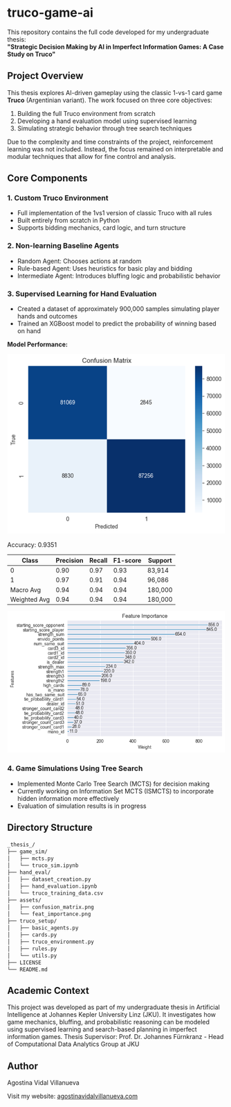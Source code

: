 # truco-game-ai

This repository contains the full code developed for my undergraduate thesis:  
**"Strategic Decision Making by AI in Imperfect Information Games: A Case Study on Truco"**

## Project Overview

This thesis explores AI-driven gameplay using the classic 1-vs-1 card game **Truco** (Argentinian variant). The work focused on three core objectives:

1. Building the full Truco environment from scratch  
2. Developing a hand evaluation model using supervised learning  
3. Simulating strategic behavior through tree search techniques

Due to the complexity and time constraints of the project, reinforcement learning was not included. Instead, the focus remained on interpretable and modular techniques that allow for fine control and analysis.

## Core Components

### 1. Custom Truco Environment
- Full implementation of the 1vs1 version of classic Truco with all rules
- Built entirely from scratch in Python
- Supports bidding mechanics, card logic, and turn structure

### 2. Non-learning Baseline Agents
- Random Agent: Chooses actions at random
- Rule-based Agent: Uses heuristics for basic play and bidding
- Intermediate Agent: Introduces bluffing logic and probabilistic behavior

### 3. Supervised Learning for Hand Evaluation
- Created a dataset of approximately 900,000 samples simulating player hands and outcomes
- Trained an XGBoost model to predict the probability of winning based on hand

**Model Performance:**

![sample_chat](assets/confusion_matrix.png)

Accuracy: 0.9351

| Class         | Precision | Recall | F1-score | Support  |
|---------------|-----------|--------|----------|----------|
| 0             | 0.90      | 0.97   | 0.93     | 83,914   |
| 1             | 0.97      | 0.91   | 0.94     | 96,086   |
| Macro Avg     | 0.94      | 0.94   | 0.94     | 180,000  |
| Weighted Avg  | 0.94      | 0.94   | 0.94     | 180,000  |

![sample_chat](assets/feat_importance.png)


### 4. Game Simulations Using Tree Search

- Implemented Monte Carlo Tree Search (MCTS) for decision making
- Currently working on Information Set MCTS (ISMCTS) to incorporate hidden information more effectively
- Evaluation of simulation results is in progress

## Directory Structure

```
_thesis_/
├── game_sim/
│   ├── mcts.py
│   └── truco_sim.ipynb
├── hand_eval/
│   ├── dataset_creation.py
│   ├── hand_evaluation.ipynb
│   └── truco_training_data.csv
├── assets/
│   ├── confusion_matrix.png
│   └── feat_importance.png
├── truco_setup/
│   ├── basic_agents.py
│   ├── cards.py
│   ├── truco_environment.py
│   ├── rules.py
│   └── utils.py
├── LICENSE
└── README.md
```
## Academic Context

This project was developed as part of my undergraduate thesis in Artificial Intelligence at Johannes Kepler University Linz (JKU). It investigates how game mechanics, bluffing, and probabilistic reasoning can be modeled using supervised learning and search-based planning in imperfect information games.
Thesis Supervisor: Prof. Dr. Johannes Fürnkranz - Head of Computational Data Analytics Group at JKU

## Author

Agostina Vidal Villanueva

Visit my website: [agostinavidalvillanueva.com](https://agostinavidalvillanueva.com)
